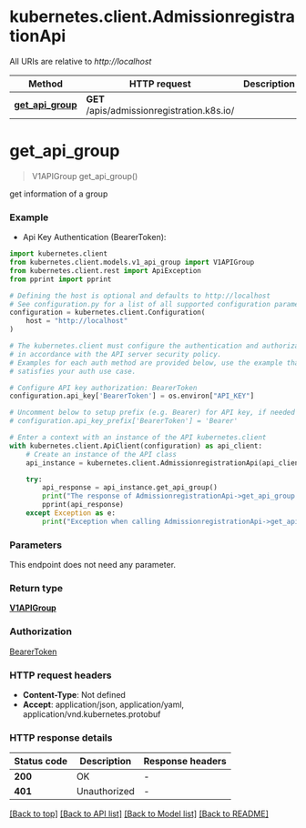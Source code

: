 # kubernetes.client.AdmissionregistrationApi

All URIs are relative to *http://localhost*

Method | HTTP request | Description
------------- | ------------- | -------------
[**get_api_group**](AdmissionregistrationApi.md#get_api_group) | **GET** /apis/admissionregistration.k8s.io/ | 


# **get_api_group**
> V1APIGroup get_api_group()

get information of a group

### Example

* Api Key Authentication (BearerToken):

```python
import kubernetes.client
from kubernetes.client.models.v1_api_group import V1APIGroup
from kubernetes.client.rest import ApiException
from pprint import pprint

# Defining the host is optional and defaults to http://localhost
# See configuration.py for a list of all supported configuration parameters.
configuration = kubernetes.client.Configuration(
    host = "http://localhost"
)

# The kubernetes.client must configure the authentication and authorization parameters
# in accordance with the API server security policy.
# Examples for each auth method are provided below, use the example that
# satisfies your auth use case.

# Configure API key authorization: BearerToken
configuration.api_key['BearerToken'] = os.environ["API_KEY"]

# Uncomment below to setup prefix (e.g. Bearer) for API key, if needed
# configuration.api_key_prefix['BearerToken'] = 'Bearer'

# Enter a context with an instance of the API kubernetes.client
with kubernetes.client.ApiClient(configuration) as api_client:
    # Create an instance of the API class
    api_instance = kubernetes.client.AdmissionregistrationApi(api_client)

    try:
        api_response = api_instance.get_api_group()
        print("The response of AdmissionregistrationApi->get_api_group:\n")
        pprint(api_response)
    except Exception as e:
        print("Exception when calling AdmissionregistrationApi->get_api_group: %s\n" % e)
```



### Parameters

This endpoint does not need any parameter.

### Return type

[**V1APIGroup**](V1APIGroup.md)

### Authorization

[BearerToken](../README.md#BearerToken)

### HTTP request headers

 - **Content-Type**: Not defined
 - **Accept**: application/json, application/yaml, application/vnd.kubernetes.protobuf

### HTTP response details

| Status code | Description | Response headers |
|-------------|-------------|------------------|
**200** | OK |  -  |
**401** | Unauthorized |  -  |

[[Back to top]](#) [[Back to API list]](../README.md#documentation-for-api-endpoints) [[Back to Model list]](../README.md#documentation-for-models) [[Back to README]](../README.md)

